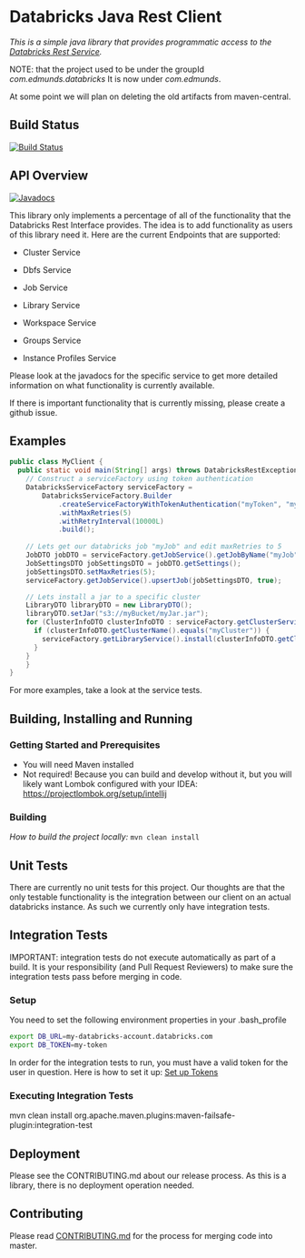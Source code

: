 # Databricks Java Rest Client

_This is a simple java library that provides programmatic access to the [Databricks Rest Service](https://docs.databricks.com/api/latest/index.html)._

NOTE: that the project used to be under the groupId _com.edmunds.databricks_
It is now under _com.edmunds_.

At some point we will plan on deleting the old artifacts from maven-central.

## Build Status
[![Build Status](https://travis-ci.org/edmunds/databricks-rest-client.svg?branch=master)](https://travis-ci.org/edmunds/databricks-rest-client)

## API Overview

[![Javadocs](http://www.javadoc.io/badge/com.edmunds/databricks-rest-client.svg)](http://www.javadoc.io/doc/com.edmunds/databricks-rest-client)

This library only implements a percentage of all of the functionality that the Databricks Rest Interface provides.
The idea is to add functionality as users of this library need it.
Here are the current Endpoints that are supported:

- Cluster Service

- Dbfs Service

- Job Service

- Library Service

- Workspace Service

- Groups Service

- Instance Profiles Service

Please look at the javadocs for the specific service to get more detailed information on what
functionality is currently available.

If there is important functionality that is currently missing, please create a github issue.

## Examples
```java
public class MyClient {
  public static void main(String[] args) throws DatabricksRestException, IOException {
    // Construct a serviceFactory using token authentication
    DatabricksServiceFactory serviceFactory =
        DatabricksServiceFactory.Builder
            .createServiceFactoryWithTokenAuthentication("myToken", "myHost")
            .withMaxRetries(5)
            .withRetryInterval(10000L)
            .build();
    
    // Lets get our databricks job "myJob" and edit maxRetries to 5
    JobDTO jobDTO = serviceFactory.getJobService().getJobByName("myJob");
    JobSettingsDTO jobSettingsDTO = jobDTO.getSettings();
    jobSettingsDTO.setMaxRetries(5);
    serviceFactory.getJobService().upsertJob(jobSettingsDTO, true);

    // Lets install a jar to a specific cluster
    LibraryDTO libraryDTO = new LibraryDTO();
    libraryDTO.setJar("s3://myBucket/myJar.jar");
    for (ClusterInfoDTO clusterInfoDTO : serviceFactory.getClusterService().list()) {
      if (clusterInfoDTO.getClusterName().equals("myCluster")) {
        serviceFactory.getLibraryService().install(clusterInfoDTO.getClusterId(), new LibraryDTO[]{libraryDTO});
      }
    }
    }
}
```
For more examples, take a look at the service tests.

## Building, Installing and Running

### Getting Started and Prerequisites

- You will need Maven installed
- Not required! Because you can build and develop without it, but you will likely want Lombok configured with your IDEA:
https://projectlombok.org/setup/intellij

### Building

*How to build the project locally:*
```mvn clean install```


## Unit Tests

There are currently no unit tests for this project. Our thoughts are that the only testable
functionality is the integration between our client on an actual databricks instance.
As such we currently only have integration tests.


## Integration Tests
IMPORTANT: integration tests do not execute automatically as part of a build.
It is your responsibility (and Pull Request Reviewers) to make sure the integration tests
pass before merging in code.

### Setup
You need to set the following environment properties in your .bash_profile
```bash
export DB_URL=my-databricks-account.databricks.com
export DB_TOKEN=my-token
```

In order for the integration tests to run, you must
have a valid token for the user in question.
Here is how to set it up: [Set up Tokens](https://docs.databricks.com/api/latest/authentication.html)

### Executing Integration Tests
mvn clean install org.apache.maven.plugins:maven-failsafe-plugin:integration-test

## Deployment

Please see the CONTRIBUTING.md about our release process.
As this is a library, there is no deployment operation needed.

## Contributing

Please read [CONTRIBUTING.md](CONTRIBUTING.md) for the process for merging code into master.